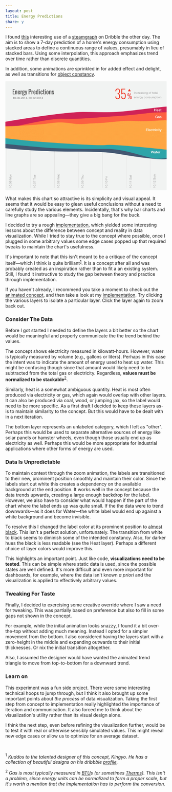 ```yaml
---
layout: post
title: Energy Predictions
share: y
---
```


I found [this](https://dribbble.com/shots/1800678-Energy-Predictions) interesting use of a [steamgraph](http://leebyron.com/streamgraph/) on Dribble the other day. The aim is to show a 7-day prediction of a home's energy consumption using stacked areas to define a continuous range of values, presumably in lieu of stacked bars. Using some interpolation, this approach emphasizes trend over time rather than discrete quantities.

In addition, some animations are sprinkled in for added effect and delight, as well as transitions for [object constancy](http://bost.ocks.org/mike/constancy/).

![Energy Predictions Steamgraph](/images/energy-predictions.png)

What makes this chart so attractive is its simplicity and visual appeal. It seems that it would be easy to glean useful conclusions without a need to carefully study the various elements. Incidentally, that's why bar charts and line graphs are so appealing—they give a big bang for the buck.

I decided to try a rough [implementation](/experiments/energy-predictions/), which yielded some interesting lessons about the difference between concept and reality in data visualization. While I tried to stay true to the concept where possible, once I plugged in some arbitrary values some edge cases popped up that required tweaks to maintain the chart's usefulness.

It's important to note that this isn't meant to be a critique of the concept itself—which I think is quite brilliant<sup>[1](#1)</sup>. It is a concept after all and was probably created as an inspiration rather than to fit a an existing system. Still, I found it instructive to study the gap between theory and practice through implementation.

If you haven't already, I recommend you take a moment to check out the [animated concept](https://dribbble.com/shots/1800678-Energy-Predictions), and then take a look at my [implementation](/experiments/energy-predictions/). Try clicking the various layers to isolate a particular layer. Click the layer again to zoom back out.

### Consider The Data

Before I got started I needed to define the layers a bit better so the chart would be meaningful and properly communicate the the trend behind the values.

The concept shows electricity measured in kilowatt-hours. However, water is typically measured by volume (e.g., gallons or liters). Perhaps in this case the intent was to indicate the amount of energy used to heat up water. This might be confusing though since that amount would likely need to be subtracted from the total gas or electricity. Regardless, **values must be normalized to be stackable**<sup>[2](#2)</sup>.

Similarly, heat is a somewhat ambiguous quantity. Heat is most often produced via electricity or gas, which again would overlap with other layers. It can also be produced via coal, wood, or jumping jax, so the label would need to be more specific. As a first draft I decided to keep these layers as-is to maintain similarity to the concept. But this would have to be dealt with in a next iteration.

The bottom layer represents an unlabeled category, which I left as "other". Perhaps this would be used to separate alternative sources of energy like solar panels or hamster wheels, even though those usually end up as electricity as well. Perhaps this would be more appropriate for industrial applications where other forms of energy are used.

### Data Is Unpredictable

To maintain context through the zoom animation, the labels are transitioned to their new, prominent position smoothly and maintain their color. Since the labels start out white this creates a dependency on the available background at the end position. It works well in the concept because the data trends upwards, creating a large enough backdrop for the label. However, we also have to consider what would happen if the part of the chart where the label ends up was quite small. If the the data were to trend downwards—as it does for Water—the white label would end up against a white background and become invisible.

To resolve this I changed the label color at its prominent position to [almost black](http://ianstormtaylor.com/design-tip-never-use-black/). This isn't a perfect solution, unfortunately. The transition from white to black seems to diminish some of the intended constancy. Also, for darker hues the black is less readable (see the Heat layer). Perhaps a different choice of layer colors would improve this.

This highlights an important point. Just like code, **visualizations need to be tested**. This can be simple where static data is used, since the possible states are well defined. It's more difficult and even more important for dashboards, for example, where the data isn't known *a priori* and the visualization is applied to effectively arbitrary values.

### Tweaking For Taste

Finally, I decided to exercising some creative override where I saw a need for tweaking. This was partially based on preference but also to fill in some gaps not shown in the concept.

For example, while the initial animation looks snazzy, I found it a bit over-the-top without adding much meaning. Instead I opted for a simpler movement from the bottom. I also considered having the layers start with a zero-height in the middle and expanding outwards to their initial thicknesses. Or nix the initial transition altogether.

Also, I assumed the designer would have wanted the animated trend triangle to move from top-to-bottom for a downward trend.

### Learn on

This experiment was a fun side project. There were some interesting technical hoops to jump through, but I think it also brought up some important points about *the process* of data visualization. Taking the first step from concept to implementation really highlighted the importance of iteration and communication. It also forced me to think about the visualization's utility rather than its visual design alone.

I think the next step, even before refining the visualization further, would be to test it with real or otherwise sensibly simulated values. This might reveal new edge cases or allow us to optimize for an average dataset.

<br />

<a class="footnote" name="1"><sup>1</sup></a> _Kuddos to the talented designer of this concept, Kingyo. He has a collection of beautiful designs on his dribbble [profile](https://dribbble.com/Kingyo)._

<a class="footnote" name="2"><sup>2</sup></a> _Gas is most typically measured in [BTU](https://en.wikipedia.org/wiki/British_thermal_unit)s (or sometimes [Therms](https://en.wikipedia.org/wiki/Therm)). This isn't a problem, since energy units can be normalized to form a proper scale, but it's worth a mention that the implementation has to perform the conversion._
